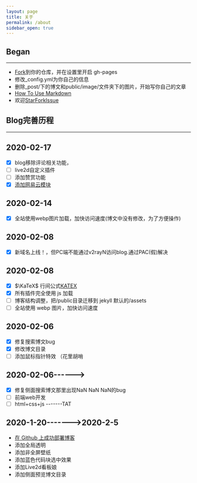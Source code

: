 ```yaml
---
layout: page
title: 关于
permalink: /about
sidebar_open: true
---
```


## Began

***
- [Fork](https://github.com/fengwei2002/fengwei2002.github.io)到你的仓库，并在设置里开启 gh-pages
- 修改_config.yml为你自己的信息
- 删除_post/下的博文和public/image/文件夹下的图片，开始写你自己的文章
- [How To Use Markdown](https://fengwei2002.github.io/posts/%E6%96%B9%E6%B3%95/markdown%E4%BD%BF%E7%94%A8)
- 欢迎[Star](https://github.com/fengwei2002/fengwei2002.github.io)[Fork](https://github.com/fengwei2002/fengwei2002.github.io)[Issue](https://github.com/fengwei2002/fengwei2002.github.io)

## Blog完善历程

***

## 2020-02-17

- [x] blog移除评论相关功能，
- [ ] live2d自定义插件
- [ ] 添加赞赏功能
- [x] [添加网易云模块](https://feng-w.cn/posts/%E5%9F%BA%E4%BA%8E-Jekyll-%E6%90%AD%E5%BB%BA%E4%B8%AA%E4%BA%BA%E5%8D%9A%E5%AE%A2%E4%B9%8B%E6%97%85)

## 2020-02-14

- [x] 全站使用webp图片加载，加快访问速度(博文中没有修改，为了方便操作)

## 2020-02-08

- [x] 新域名上线！，但PC端不能通过v2rayN访问blog.通过PAC(假)解决

## 2020-02-08

- [x] $\KaTeX$ 行间公式[KATEX](https://katex.org/docs/libs.html)
- [x] 所有插件完全使用 js 加载
- [ ] 博客结构调整，把/public目录迁移到 jekyll 默认的/assets
- [ ] 全站使用 webp 图片，加快访问速度

## 2020-02-06

- [x] 修复搜索博文bug
- [x] 修改博文目录
- [ ] 添加鼠标指针特效 （花里胡哨

## 2020-02-06------>

- [x] 修复侧面搜索博文那里出现NaN NaN NaN的bug
- [ ] 前端web开发
- [ ] html+css+js  -------TAT

## 2020-1-20------->2020-2-5

- [在 Github 上成功部署博客](https://github.com/poole/lanyon)
- 添加全局透明
- 添加非全屏壁纸  
- 添加蓝色代码块选中效果  
- 添加Live2d看板娘
- 添加侧面预览博文目录
